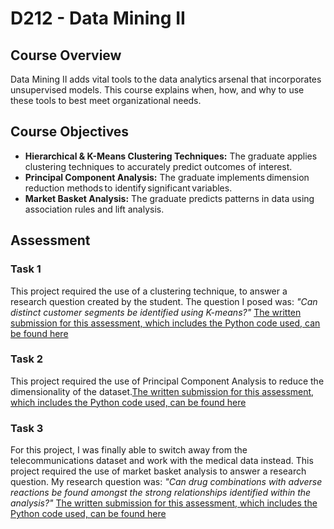 # D212 - Data Mining II

## Course Overview

Data Mining II adds vital tools to the data analytics arsenal that incorporates unsupervised models. This course explains when, how, and why to use these tools to best meet organizational needs. 

## Course Objectives

- **Hierarchical & K-Means Clustering Techniques:** The graduate applies clustering techniques to accurately predict outcomes of interest.
- **Principal Component Analysis:** The graduate implements dimension reduction methods to identify significant variables.
- **Market Basket Analysis:** The graduate predicts patterns in data using association rules and lift analysis.

## Assessment

### Task 1

This project required the use of a clustering technique, to answer a research question created by the student. The question I posed was: *"Can distinct customer segments be identified using K-means?"* [The written submission for this assessment, which includes the Python code used, can be found here](https://github.com/churchill-briana/MSDA/blob/main/Data%20Mining%20II%20/Clustering%20Methods)
 
### Task 2

This project required the use of Principal Component Analysis to reduce the dimensionality of the dataset.[The written submission for this assessment, which includes the Python code used, can be found here](https://github.com/churchill-briana/MSDA/blob/main/Data%20Mining%20II%20/Principal%20Component%20Analysis)

### Task 3

For this project, I was finally able to switch away from the telecommunications dataset and work with the medical data instead. This project required the use of market basket analysis to answer a research question. My research question was: *"Can drug combinations with adverse reactions be found amongst the strong relationships identified within the analysis?"* [The written submission for this assessment, which includes the Python code used, can be found here](https://github.com/churchill-briana/MSDA/blob/main/Data%20Mining%20II%20/Lift%20Analysis)

